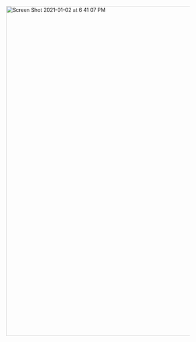 <img width="903" alt="Screen Shot 2021-01-02 at 6 41 07 PM" src="https://user-images.githubusercontent.com/66393141/103468889-04d68700-4d2c-11eb-89c2-4855da0fc5bb.png">
